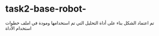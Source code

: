 # task2-base-robot-
تم اعتماد الشكل بناء على أداة التحليل التي تم استخدامها ومودة في املف خطوات استخدام الأداة 
